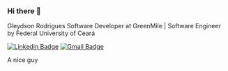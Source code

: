 ### Hi there 👋

Gleydson Rodrigues
Software Developer at GreenMile | Software Engineer by Federal University of Ceará

[![Linkedin Badge](https://img.shields.io/badge/-Gleydson%20Rodrigues-844bc9?style=flat-square&logo=Linkedin&logoColor=white&link=https://www.linkedin.com/in/gleydsonsr/)](https://www.linkedin.com/in/gleydsonsr/) 
[![Gmail Badge](https://img.shields.io/badge/-gleydsonsr@gmail.com-844bc9?style=flat-square&logo=Gmail&logoColor=white&link=mailto:gleydsonsr@gmail.com)](mailto:gleydsonsr@gmail.com)


A nice guy

<!--
**gleydson/gleydson** is a ✨ _special_ ✨ repository because its `README.md` (this file) appears on your GitHub profile.

Here are some ideas to get you started:

- 🔭 I’m currently working on ...
- 🌱 I’m currently learning ...
- 👯 I’m looking to collaborate on ...
- 🤔 I’m looking for help with ...
- 💬 Ask me about ...
- 📫 How to reach me: ...
- 😄 Pronouns: ...
- ⚡ Fun fact: ...
-->
